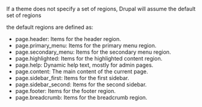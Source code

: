 If a theme does not specify a set of regions, Drupal will assume the default set of regions

the default regions are defined as:

* page.header: Items for the header region.
* page.primary\_menu: Items for the primary menu region.
* page.secondary\_menu: Items for the secondary menu region.
* page.highlighted: Items for the highlighted content region.
* page.help: Dynamic help text, mostly for admin pages.
* page.content: The main content of the current page.
* page.sidebar\_first: Items for the first sidebar.
* page.sidebar\_second: Items for the second sidebar.
* page.footer: Items for the footer region.
* page.breadcrumb: Items for the breadcrumb region.



